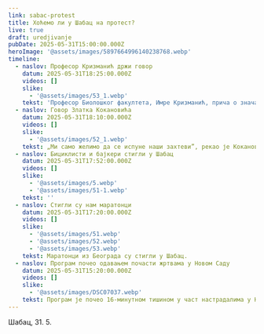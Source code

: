 ```yaml
---
link: sabac-protest
title: Хоћемо ли у Шабац на протест?
live: true
draft: uredjivanje
pubDate: 2025-05-31T15:00:00.000Z
heroImage: '@assets/images/5897664996140238768.webp'
timeline:
  - naslov: Професор Кризманић држи говор
    datum: 2025-05-31T18:25:00.000Z
    videos: []
    slike:
      - '@assets/images/53_1.webp'
    tekst: 'Професор Биолошког факултета, Имре Кризманић, прича о значају заштите животне средине и о штетности пројекта „Јадар”. „Ја опет постављам Рио Тинту питање, које постављам већ неколико година: Зашто кријете ваше праве намере и циљеве?”, подсетио је професор Кризманић.'
  - naslov: Говор Златка Кокановића
    datum: 2025-05-31T18:10:00.000Z
    videos: []
    slike:
      - '@assets/images/52_1.webp'
    tekst: „Ми само желимо да се испуне наши захтеви”, рекао је Кокановић, давајући подршку студентском захтеву за расписивање парламентарних избора.
  - naslov: Бициклисти и бајкери стигли у Шабац
    datum: 2025-05-31T17:52:00.000Z
    videos: []
    slike:
      - '@assets/images/5.webp'
      - '@assets/images/51-1.webp'
    tekst: ''
  - naslov: Стигли су нам маратонци
    datum: 2025-05-31T17:20:00.000Z
    videos: []
    slike:
      - '@assets/images/51.webp'
      - '@assets/images/52.webp'
      - '@assets/images/53.webp'
    tekst: Маратонци из Београда су стигли у Шабац.
  - naslov: Програм почео одавањем почасти жртвама у Новом Саду
    datum: 2025-05-31T15:20:00.000Z
    videos: []
    slike:
      - '@assets/images/DSC07037.webp'
    tekst: Програм је почео 16-минутном тишином у част настрадалима у Новом Саду. Након тога, Шабачки хор је отпевао Химну Србије.
---
```

Шабац, 31. 5.
